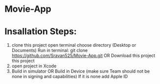 # Movie-App

# Insallation Steps:
1. clone this project
   open terminal choose directory (Desktop or Documents)
   Run in terminal:  git clone https://github.com/Sravan525/Movie-App.git
   OR
   Download this project this project
2. open project in Xcode 
3. Build in simulator
    OR
   Build in Device (make sure Team should not be none in signing and capabilities)
   If it is none add Apple ID
  

 
